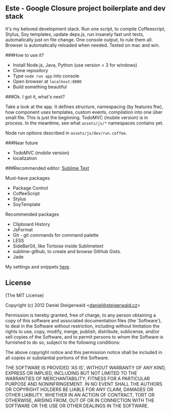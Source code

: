
Este - Google Closure project boilerplate and dev stack
-------------------------------------------------------

It's my beloved development stack. Run one script, to compile Coffeescript,
Stylus, Soy templates, update deps.js, run insanely fast unit tests,
automatically just on file change. One console output, to rule them all.
Browser is automatically reloaded when needed. Tested on mac and win.

###How to use it?
  
  - Install Node.js, Java, Python (use version < 3 for windows)
  - Clone repository
  - Type `node run app` into console
  - Open browser at `localhost:8000`
  - Build something beautiful

###Ok. I got it, what's next?

Take a look at the app. It defines structure, namespacing (by features ftw), how component uses templates, custom events, compilation into one über small file. This is just the beginning. TodoMVC (mobile version) is in process. In the meantime, see what `assets/js/*` namespaces contains yet.

Node run options described in `assets/js/dev/run.coffee`.

###Near future

  - TodoMVC (mobile version)
  - localization

###Recommended editor: [Sublime Text](http://www.sublimetext.com)
  
Must-have packages

  - Package Control
  - CoffeeScript
  - Stylus
  - SoyTemplate
  
Recommended packages

  - Clipboard History
  - JsFormat
  - Git - git commands for command palette
  - LESS
  - SideBarGit, like Tortoise inside Sublimetext
  - sublime-github, to create and browse GitHub Gists.
  - Jade
  
My settings and snippets [here](https://github.com/Steida/Sublimetext-user-settings).

## License 

(The MIT License)

Copyright (c) 2012 Daniel Steigerwald &lt;daniel@steigerwald.cz&gt;

Permission is hereby granted, free of charge, to any person obtaining
a copy of this software and associated documentation files (the
'Software'), to deal in the Software without restriction, including
without limitation the rights to use, copy, modify, merge, publish,
distribute, sublicense, and/or sell copies of the Software, and to
permit persons to whom the Software is furnished to do so, subject to
the following conditions:

The above copyright notice and this permission notice shall be
included in all copies or substantial portions of the Software.

THE SOFTWARE IS PROVIDED 'AS IS', WITHOUT WARRANTY OF ANY KIND,
EXPRESS OR IMPLIED, INCLUDING BUT NOT LIMITED TO THE WARRANTIES OF
MERCHANTABILITY, FITNESS FOR A PARTICULAR PURPOSE AND NONINFRINGEMENT.
IN NO EVENT SHALL THE AUTHORS OR COPYRIGHT HOLDERS BE LIABLE FOR ANY
CLAIM, DAMAGES OR OTHER LIABILITY, WHETHER IN AN ACTION OF CONTRACT,
TORT OR OTHERWISE, ARISING FROM, OUT OF OR IN CONNECTION WITH THE
SOFTWARE OR THE USE OR OTHER DEALINGS IN THE SOFTWARE.